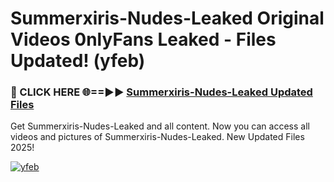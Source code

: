# Summerxiris-Nudes-Leaked Original Videos 0nlyFans Leaked - Files Updated! (yfeb)

<h3>🔴 CLICK HERE 🌐==►► <a href="https://tinyurl.com/5h6xmrr3" rel="nofollow">Summerxiris-Nudes-Leaked Updated Files</a></h3>

Get Summerxiris-Nudes-Leaked and all content. Now you can access all videos and pictures of Summerxiris-Nudes-Leaked. New Updated Files 2025!

[![yfeb](https://i.imgur.com/KVD873Z.gif)](https://tinyurl.com/5h6xmrr3)
